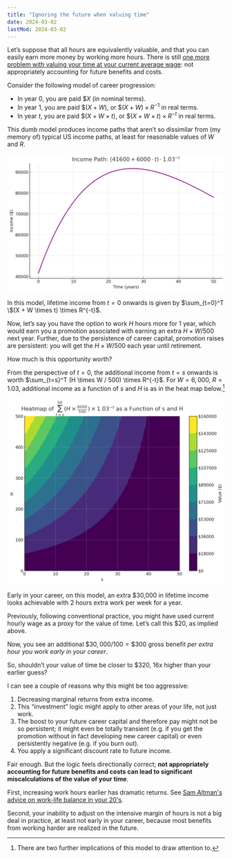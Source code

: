 ```yaml
---
title: "Ignoring the future when valuing time"
date: 2024-03-02
lastMod: 2024-03-02
---
```


Let’s suppose that all hours are equivalently valuable, and that you can easily earn more money by working more hours. There is still [one more problem with valuing your time at your current average wage](https://joel-becker.com/personal/mistakes-valuing-time/): not appropriately accounting for future benefits and costs.

Consider the following model of career progression:

- In year $0$, you are paid $\$X$ (in nominal terms).
- In year $1$, you are paid $\$(X + W)$, or $\$(X + W) \times R^{-1}$ in real terms.
- In year $t$, you are paid $\$(X + W \times t)$, or $\$(X + W \times t) \times R^{-t}$ in real terms.

This dumb model produces income paths that aren’t so dissimilar from (my memory of) typical US income paths, at least for reasonable values of $W$ and $R$.

![](../../images/personal/ignoring-the-future/1.png)

In this model, lifetime income from $t=0$ onwards is given by $\sum_{t=0}^T \$(X + W \times t) \times R^{-t}$.

Now, let’s say you have the option to work $H$ hours more for 1 year, which would earn you a promotion associated with earning an extra $H \times W / 500$ next year. Further, due to the persistence of career capital, promotion raises are persistent: you will get the $H \times W / 500$ each year until retirement.

How much is this opportunity worth? 

From the perspective of $t=0$, the additional income from $t=s$ onwards is worth $\sum_{t=s}^T (H \times W / 500) \times R^{-t}$. For $W=6,000$, $R=1.03$, additional income as a function of $s$ and $H$ is as in the heat map below.[^1]

![](../../images/personal/ignoring-the-future/2.png)

Early in your career, on this model, an extra $30,000 in lifetime income looks achievable with 2 hours extra work per week for a year.

Previously, following conventional practice, you might have used current hourly wage as a proxy for the value of time. Let’s call this $20, as implied above.

Now, you see an additional $\$30,000 / 100 = \$300$ gross benefit _per extra hour you work early in your career_.

So, shouldn’t your value of time be closer to $320, 16x higher than your earlier guess?

I can see a couple of reasons why this might be too aggressive:

1. Decreasing marginal returns from extra income.
2. This “investment” logic might apply to other areas of your life, not just work.
3. The boost to your future career capital and therefore pay might not be so persistent; it might even be totally transient (e.g. if you get the promotion without in fact developing new career capital) or even persistently negative (e.g. if you burn out).
4. You apply a significant discount rate to future income.

Fair enough. But the logic feels directionally correct; **not appropriately accounting for future benefits and costs can lead to significant miscalculations of the value of your time**.

[^1]: There are two further implications of this model to draw attention to.
  
  First, increasing work hours earlier has dramatic returns. See [Sam Altman's advice on work-life balance in your 20's](https://youtu.be/sYMqVwsewSg?si=dq48FVj9DlsssBas&t=219).
  
  Second, your inability to adjust on the intensive margin of hours is not a big deal in practice, at least not early in your career, because most benefits from working harder are realized in the future.